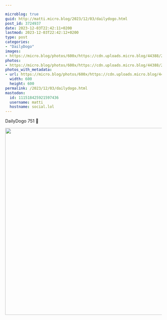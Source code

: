 ```yaml
---

microblog: true
guid: http://matti.micro.blog/2023/12/03/dailydogo.html
post_id: 3724937
date: 2023-12-03T22:42:11+0200
lastmod: 2023-12-03T22:42:12+0200
type: post
categories:
- "DailyDogo"
images:
- https://micro.blog/photos/600x/https://cdn.uploads.micro.blog/44388/2023/204c74ae8f7e4be6bf43a82424b2e2d9.jpg
photos:
- https://micro.blog/photos/600x/https://cdn.uploads.micro.blog/44388/2023/204c74ae8f7e4be6bf43a82424b2e2d9.jpg
photos_with_metadata:
- url: https://micro.blog/photos/600x/https://cdn.uploads.micro.blog/44388/2023/204c74ae8f7e4be6bf43a82424b2e2d9.jpg
  width: 600
  height: 600
permalink: /2023/12/03/dailydogo.html
mastodon:
  id: 111518425921597436
  username: matti
  hostname: social.lol
---
```

DailyDogo 751 🐶

<img src="https://micro.blog/photos/600x/https://blog.martin-haehnel.de/uploads/2023/204c74ae8f7e4be6bf43a82424b2e2d9.jpg" width="600" height="600" alt="" />
